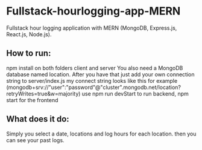# Fullstack-hourlogging-app-MERN
Fullstack hour logging application with MERN (MongoDB, Express.js, React.js, Node.js).
<h2>How to run:</h2>
npm install on both folders client and server
You also need a MongoDB database named location. After you have that just add your own connection string to server/index.js
my connect string looks like this for example (mongodb+srv://"user":"password"@"cluster".mongodb.net/location?retryWrites=true&w=majority)
use npm run devStart to run backend, npm start for the frontend
<h2>What does it do:</h2>
Simply you select a date, locations and log hours for each location. then you can see your past logs.
